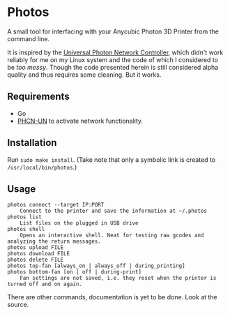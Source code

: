 # Photos

A small tool for interfacing with your Anycubic Photon 3D Printer from the command line.

It is inspired by the [Universal Photon Network Controller](https://github.com/Photonsters/Universal-Photon-Network-Controller), which didn't work reliably for me on my Linux system and the code of which I considered to be _too messy_. Though the code presented herein is still considered alpha quality and thus requires some cleaning. But it works.

## Requirements

* Go
* [PHCN-UN](https://github.com/Photonsters/photon-ui-mods) to activate network functionality.

## Installation

Run `sudo make install`. (Take note that only a symbolic link is created to `/usr/local/bin/photos`.)

## Usage

```
photos connect --target IP:PORT
	Connect to the printer and save the information at ~/.photos
photos list
	List files on the plugged in USB drive
photos shell
	Opens an interactive shell. Neat for testing raw gcodes and analyzing the return messages.
photos upload FILE
photos download FILE
photos delete FILE
photos top-fan [always_on | always_off | during_printing]
photos bottom-fan [on | off | during-print]
	Fan settings are not saved, i.e. they reset when the printer is turned off and on again.
```

There are other commands, documentation is yet to be done. Look at the source.
